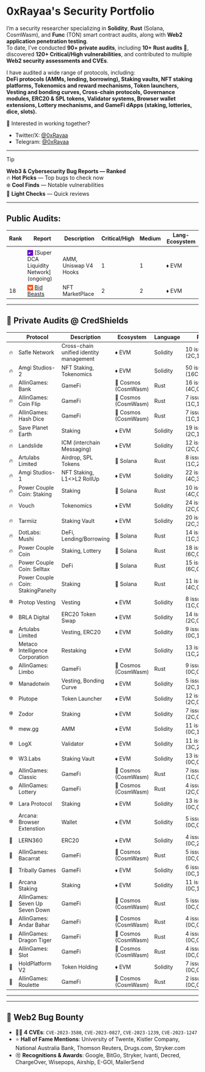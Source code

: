 # 0xRayaa's Security Portfolio

I’m a security researcher specializing in **Solidity**, **Rust** (Solana, CosmWasm), and **Func** (TON) smart contract audits, along with **Web2 application penetration testing**.  
To date, I’ve conducted **90+ private audits**, including **10+ Rust audits 🦀**, discovered **120+ Critical/High vulnerabilities**, and contributed to multiple **Web2 security assessments and CVEs**.

I have audited a wide range of protocols, including:  
**DeFi protocols (AMMs, lending, borrowing), Staking vaults, NFT staking platforms, Tokenomics and reward mechanisms, Token launchers, Vesting and bonding curves, Cross-chain protocols, Governance modules, ERC20 & SPL tokens, Validator systems, Browser wallet extensions, Lottery mechanisms, and GameFi dApps (staking, lotteries, dice, slots).**

📩 Interested in working together?  
- Twitter/X: [@0xRayaa](https://x.com/OxRayaa)  
- Telegram: [@0xRayaa](https://t.me/OxRayaa)  

---

> [!TIP]  
> **Web3 & Cybersecurity Bug Reports — Ranked**  
> 🔥 **Hot Picks** — Top bugs to check now  
> ❄️ **Cool Finds** — Notable vulnerabilities  
> 💨 **Light Checks** — Quick reviews  

---

## Public Audits:

| Rank | Report                                                                                                                                                                                           | Description           | Critical/High | Medium | Lang-Ecosystem |
| ---- | ------------------------------------------------------------------------------------------------------------------------------------------------------------------------------------------------ | --------------------- | ------------- | ------ | -------------- |
|      |                                                                                                                                                                                                  |                       |               |        |                |
|      | <img src="Icons/sherlock.jpg" align="center" width=15 height=15> [Super DCA Liquidity Network] (ongoing)                                                                                         | AMM, Uniswap V4 Hooks | 1             | 1      | ♦ EVM          |
| 18   | <img src="Icons/codehawks.jpg" align="center" width=15 height=15> [Bid Beasts](https://codehawks.cyfrin.io/c/2025-09-bid-beasts/results?lt=contest&page=1&sc=xp&sj=reward&t=leaderboard)         | NFT MarketPlace       | 2             | 2      | ♦ EVM          |


---
## 🔐 Private Audits @ CredShields

|  | Protocol | Description | Ecosystem | Language | Findings | 📑 |
|------|----------|-------------|-----------|----------|----------|----|
| 🔥 | Safle Network | Cross-chain unified identity management | ♦ EVM | Solidity | 10 issues (2C,1H,3M,5L) | **[🔗](https://github.com/Credshields/audit-reports/blob/master/Safle_Final_Audit_Report.pdf)** |
| 🔥 | Amgi Studios-2 | NFT Staking, Tokenomics | ♦ EVM | Solidity | 50 issues (16C,7H,7M,20L) | **Soon** |
| 🔥 | AllinGames: Bank | GameFi | 🦀 Cosmos (CosmWasm) | Rust | 16 issues (4C,0H,5M,7L) | **[🔗](https://github.com/Credshields/audit-reports/blob/master/AllInGames_Bank_Final_Audit_Report.pdf)** |
| 🔥 | AllinGames: Coin Flip | GameFi | 🦀 Cosmos (CosmWasm) | Rust | 7 issues (1C,1H,0M,5L) | **[🔗](https://github.com/Credshields/audit-reports/blob/master/AllInGames_Coin_Flip_Final_Audit_Report.pdf)** |
| 🔥 | AllinGames: Hash Dice | GameFi | 🦀 Cosmos (CosmWasm) | Rust | 7 issues (1C,1H,0M,5L) | **[🔗](https://github.com/Credshields/audit-reports/blob/master/AllInGames_Hash_Dice_Final_Audit_Report.pdf)** |
| 🔥 | Save Planet Earth | Staking | ♦ EVM | Solidity | 19 issues (2C,1H,2M,7L) | **[🔗](https://github.com/Credshields/audit-reports/blob/master/SPE_Smart_Contract_Final_Audit_Report.pdf)** |
| 🔥 | Landslide | ICM (interchain Messaging) | ♦ EVM | Solidity | 12 issues (2C,0H,5M,5L) | **🔒** |
| 🔥 | Artulabs Limited | Airdrop, SPL Tokens | 🦀 Solana | Rust | 8 issues (1C,2H,3M,1L) | **[🔗](https://github.com/Credshields/audit-reports/blob/master/Artu_Rust_Final_Audit_Report.pdf)** |
| 🔥 | Amgi Studios-1 | NFT Staking, L1<>L2 RollUp | ♦ EVM | Solidity | 22 issues (4C,3H,2M,13L) | **Soon** |
| 🔥 | Power Couple Coin: Staking | Staking | 🦀 Solana | Rust | 10 issues (4C,0H,2M,4L) | **Soon** |
| 🔥 | Vouch | Tokenomics | ♦ EVM | Solidity | 24 issues (2C,0H,5M,17L) | **[🔗](https://github.com/Credshields/audit-reports/blob/master/Vouch_Token_and_Distribution_Final_Audit_Report.pdf)** |
| 🔥 | Tarmiiz | Staking Vault | ♦ EVM | Solidity | 20 issues (2C,3H,4M,11L) | **[🔗](https://github.com/Sanket-722/Audits/blob/main/audit-reports/pdfs/Tarmiiz_Final_Audit_Report.pdf)** |
| 🔥 | DotLabs: Mushi | DeFi, Lending/Borrowing | 🦀 Solana | Rust | 14 issues (1C,3H,4M,6L) | **[🔗](https://github.com/Credshields/audit-reports/blob/master/Mushi_V2_0_Final_Audit_Report.pdf)** |
| 🔥 | Power Couple Coin | Staking, Lottery | 🦀 Solana | Rust | 18 issues (6C,0H,3M,5L) | **[🔗](https://github.com/Credshields/audit-reports/blob/master/Lottery_Contracts_Final_Audit_Report.pdf)** |
| 🔥 | Power Couple Coin: Selltax | DeFi | 🦀 Solana | Rust | 15 issues (6C,0H,3M,6L) | **Soon** |
| 🔥 | Power Couple Coin: StakingPanelty | Staking | 🦀 Solana | Rust | 11 issues (4C,0H,1M,6L) | **Soon** |
| ❄️ | Protop Vesting | Vesting | ♦ EVM | Solidity | 8 issues (1C,0H,0M,7L) | **[🔗](https://github.com/Credshields/audit-reports/blob/master/Protop_Vesting_Contracts_Final_Audit_Report.pdf)** |
| ❄️ | BRLA Digital | ERC20 Token Swap | ♦ EVM | Solidity | 14 issues (2C,0H,3M,9L) | **[🔗](https://github.com/Credshields/audit-reports/blob/master/BRLA_Final_Audit_Report.pdf)** |
| ❄️ | Artulabs Limited | Vesting, ERC20 | ♦ EVM | Solidity | 9 issues (0C,1H,2M,5L) | **[🔗](https://github.com/Credshields/audit-reports/blob/master/Artu_Solidity_Final_Audit_Report.pdf)** |
| ❄️ | Metaco Intelligence Corporation | Restaking | ♦ EVM | Solidity | 13 issues (1C,2H,3M,7L) | **[🔗](http://github.com/Credshields/audit-reports/blob/master/Zoth_Final_Audit_Report.pdf)** |
| ❄️ | AllinGames: Limbo | GameFi | 🦀 Cosmos (CosmWasm) | Rust | 9 issues (0C,0H,2M,7L) | **[🔗](https://github.com/Credshields/audit-reports/blob/master/AllInGames_Limbo_Final_Audit_Report.pdf)** |
| ❄️ | Manadotwin | Vesting, Bonding Curve | ♦ EVM | Solidity | 5 issues (2C,1H,2M,0L) | **[🔗](https://github.com/Credshields/audit-reports/blob/master/Manadotwin_Final_Audit_Report.pdf)** |
| ❄️ | Plutope | Token Launcher | ♦ EVM | Solidity | 12 issues (2C,0H,5M,5L) | **[🔗](https://github.com/Credshields/audit-reports/blob/master/Plutope_Final_Audit_Report.pdf)** |
| ❄️ | Zodor | Staking | ♦ EVM | Solidity | 7 issues (2C,0H,1M,4L) | **[🔗](https://github.com/Credshields/audit-reports/blob/master/Zodor_Staking_Final_Audit_Report.pdf)** |
| ❄️ | mew.gg | AMM | ♦ EVM | Solidity | 11 issues (0C,1H,0M,10L) | **[🔗](https://github.com/Credshields/audit-reports/blob/master/mew.gg_Contracts_Final_Audit_Report.pdf)** |
| ❄️ | LogX | Validator | ♦ EVM | Solidity | 11 issues (3C,2H,2M,4L) | **[🔗](https://github.com/Credshields/audit-reports/blob/master/LogX_Token_Final_Report.pdf)** |
| ❄️ | W3.Labs | Staking Vault | ♦ EVM | Solidity | 13 issues (0C,0H,4M,9L) | **[🔗](https://github.com/Credshields/audit-reports/blob/master/W3.labs_Final_Audit_Report.pdf)** |
| ❄️ | AllinGames: Classic | GameFi | 🦀 Cosmos (CosmWasm) | Rust | 7 issues (1C,0H,1M,5L) | **[🔗](https://github.com/Credshields/audit-reports/blob/master/AllInGames_Classic_Dice_Final_Audit_Report.pdf)** |
| ❄️ | AllinGames: Lottery | GameFi | 🦀 Cosmos (CosmWasm) | Rust | 4 issues (2C,0H,1M,1L) | **[🔗](https://github.com/Credshields/audit-reports/blob/master/AllInGames_Lottery_Final_Audit_Report.pdf)** |
| ❄️ | Lara Protocol | Staking | ♦ EVM | Solidity | 13 issues (0C,0H,5M,8L) | **[🔗](https://github.com/Credshields/audit-reports/blob/master/Lara_Liquid_Staking_Final_Audit_Report.pdf)** |
| ❄️ | Arcana: Browser Extenstion | Wallet | ♦ EVM | Solidity | 5 issues (0C,0H,1M,4L) | **[🔗](https://github.com/Credshields/audit-reports/blob/master/Arcana_Wallet_Final_Audit_Report.pdf)** |
| 💨 | LERN360 | ERC20 | ♦ EVM | Solidity | 4 issues (0C,2H,0M,2L) | **[🔗](https://github.com/Credshields/audit-reports/blob/master/LERNToken_Final_Audit_Report.pdf)** |
| 💨 | AllinGames: Bacarrat | GameFi | 🦀 Cosmos (CosmWasm) | Rust | 5 issues (0C,0H,1M,4L) | **[🔗](https://github.com/Credshields/audit-reports/blob/master/AllInGames_Baccarat_Final_Audit_Report.pdf)** |
| 💨 | Tribally Games | GameFi | ♦ EVM | Solidity | 6 issues (0C,1H,0M,5L) | **[🔗](https://github.com/Credshields/audit-reports/blob/master/Tribally_Games_Final_Audit_Report.pdf)** |
| 💨 | Arcana Staking | Staking | ♦ EVM | Solidity | 11 issues (0C,1H,0M,10L) | **[🔗](https://github.com/Credshields/audit-reports/blob/master/Arcana_Staking_Contract_Final_Audit_Report.pdf)** |
| 💨 | AllinGames: Seven Up Seven Down | GameFi | 🦀 Cosmos (CosmWasm) | Rust | 5 issues (0C,0H,0M,5L) | **[🔗](https://github.com/Credshields/audit-reports/blob/master/AllInGames_Seven_Up_Seven_Down_Final_Audit_Report.pdf)** |
| 💨 | AllinGames: Andar Bahar | GameFi | 🦀 Cosmos (CosmWasm) | Rust | 4 issues (0C,0H,0M,4L) | **[🔗](https://github.com/Credshields/audit-reports/blob/master/AllInGames_Andar_Bahar_Final_Audit_Report.pdf)** |
| 💨 | AllinGames: Dragon Tiger | GameFi | 🦀 Cosmos (CosmWasm) | Rust | 4 issues (0C,0H,0M,4L) | **[🔗](https://github.com/Credshields/audit-reports/blob/master/AllInGames_Dragon_Tiger_Final_Audit_Report.pdf)** |
| 💨 | AllinGames: Slot | GameFi | 🦀 Cosmos (CosmWasm) | Rust | 4 issues (0C,0H,0M,4L) | **[🔗](https://github.com/Credshields/audit-reports/blob/master/AllInGames_Slots_Final_Audit_Report.pdf)** |
| 💨 | HoldPlatform V2 | Token Holding | ♦ EVM | Solidity | 7 issues (0C,0H,3M,4L) | **[🔗](https://github.com/Credshields/audit-reports/blob/master/HoldPlatform_Final_Audit_Report.pdf)** |
| 💨 | AllinGames: Roulette | GameFi | 🦀 Cosmos (CosmWasm) | Rust | 2 issues (0C,0H,0M,2L) | **[🔗](https://github.com/Credshields/audit-reports/blob/master/AllInGames_Roulette_Final_Audit_Report.pdf)** |
---

<!-- ## 🏆 Audit Contests

_Public contest portfolio (coming soon):_

| Report | Description | Critical/High | Medium | Lang-Ecosystem | Platform |
|--------|-------------|---------------|--------|----------------|----------|
| — | — | — | — | — | — |
--->
---

## 🔐 Web2 Bug Bounty

- 🐦‍🔥 **4 CVEs**: `CVE-2023-3580`, `CVE-2023-0827`, `CVE-2023-1239`, `CVE-2023-1247`  
- ⭐ **Hall of Fame Mentions**: University of Twente, Kistler Company, National Australia Bank, Thomson Reuters, Drugs.com, Stryker.com  
- 🉑 **Recognitions & Awards**: Google, BitGo, Stryker, Ivanti, Decred, ChargeOver, Wisepops, Airship, E-GOI, MailerSend  
